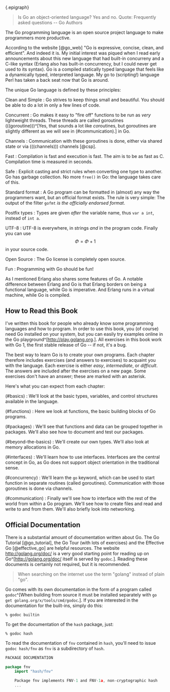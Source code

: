 {.epigraph}
> Is Go an object-oriented language? Yes and no.
Quote: Frequently asked questions -- Go Authors


The Go programming language is an open source project language to make
programmers more productive.

According to the website [@go_web] "Go is expressive, concise, clean, and
efficient". And indeed it is. My initial interest was piqued when I read early
announcements about this new language that had built-in concurreny and a C-like
syntax (Erlang also has built-in concurrency, but I could never get used to its
syntax). Go is a compiled statically typed language that feels like
a dynamically typed, interpreted language. My go to (scripting!) language Perl
has taken a back seat now that Go is around.

The unique Go language is defined by these principles:

Clean and Simple
:   Go strives to keep things small and beautiful. You should
    be able to do a lot in only a few lines of code.

Concurrent
:   Go makes it easy to "fire off" functions to be
    run as *very* lightweight threads. These threads are called
    goroutines (((goroutine)))^[Yes, that sounds a lot like
    *co*routines, but goroutines are slightly different as we will
    see in (#communication).] in Go.

Channels
:   Communication with these goroutines is done, either via shared state or
    via (((channels))) channels [@csp].

Fast
:   Compilation is fast and execution is fast. The aim is
    to be as fast as C. Compilation time is measured in seconds.

Safe
:   Explicit casting and strict rules when converting one type to another.
    Go has garbage collection. No more `free()` in Go: the language takes care of this.

Standard format
:   A Go program can be formatted in (almost) any way the programmers want,
    but an official format exists. The rule is very simple:
    The output of the filter `gofmt` *is the officially endorsed
    format*.

Postfix types
:   Types are given *after* the variable name, thus `var a int`,
    instead of `int a`.

UTF-8
:   UTF-8 is everywhere, in strings
    *and* in the program code. Finally you can use $$\Phi = \Phi + 1$$ in your source code.

Open Source
:   The Go license is completely open source.

Fun
:   Programming with Go should be fun!

As I mentioned Erlang also shares some
features of Go. A notable difference between Erlang
and Go is that Erlang borders on being a functional language, while Go is imperative.
And Erlang runs in a virtual machine, while Go is compiled.


## How to Read this Book
I've written this book for people who already know some programming languages
and how to program. In order to use this book, you (of course) need Go installed
on your system, but you can easily try examples online in the Go
playground^[<http://play.golang.org>.]. All exercises in this book work with Go
1, the first stable release of Go -- if not, it's a bug.

The best way to learn Go is to create your own programs. Each chapter therefore
includes exercises (and answers to exercises) to acquaint you with the language.
Each exercise is either *easy*, *intermediate*, or *difficult*. The answers are
included after the exercises on a new page. Some exercises don't have an answer;
these are marked with an asterisk.

Here's what you can expect from each chapter:

(#basics)
:   We'll look at the basic types, variables, and control structures available in the language.

(#functions)
:   Here we look at functions, the basic building blocks of Go programs.

(#packages)
:   We'll see that functions and data can be grouped together
    in packages. We'll also see how to document and test our packages.

(#beyond-the-basics)
:   We'll create our own types. We'll also look at memory allocations in Go.

(#interfaces)
:   We'll learn how to use interfaces. Interfaces are the central concept in Go,
    as Go does not support object orientation in the traditional sense.

(#concurrency)
:   We'll learn the `go` keyword, which can be used to start function in
    separate routines (called goroutines). Communication with those goroutines is
    done via channels.

(#communication)
:   Finally we'll see how to interface with the rest of the world from within
    a Go program. We'll see how to create files and read and write to and from them.
    We'll also briefly look into networking.


## Official Documentation
There is a substantial amount of documentation written about Go. The Go Tutorial
[@go_tutorial], the Go Tour (with lots of exercises) and the Effective Go
[@effective_go] are helpful resources. The website <http://golang.org/doc/> is
a very good starting point for reading up on Go^[<http://golang.org/doc/> itself
is served by `godoc`.]. Reading these documents is certainly not required, but
it is recommended.

> When searching on the internet use the term "golang" instead of plain "go".

Go comes with its own documentation in the form of a program called
`godoc`^[When building from source it must be installed separately with `go get
golang.org/x/tools/cmd/godoc`.]. If you are interested in the documentation for
the built-ins, simply do this:

    % godoc builtin

To get the documentation of the `hash` package, just:

    % godoc hash

To read the documentation of `fnv` contained in `hash`, you'll need
to issue `godoc hash/fnv` as `fnv` is a subdirectory of `hash`.

~~~go
PACKAGE DOCUMENTATION

package fnv
    import "hash/fnv"

    Package fnv implements FNV-1 and FNV-1a, non-cryptographic hash
    ...
~~~
